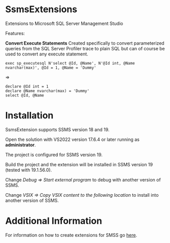 # SsmsExtensions

Extensions to Microsoft SQL Server Management Studio

Features:

__Convert Execute Statements__ 
Created specifically to convert parameterized queries from the SQL Server Profiler trace to plain SQL but can of course be used to convert any execute statement.

```
exec sp_executesql N'select @Id, @Name', N'@Id int, @Name nvarchar(max)', @Id = 1, @Name = 'Dummy'
```

=>

```
declare @Id int = 1
declare @Name nvarchar(max) = 'Dummy'
select @Id, @Name
```

# Installation

SsmsExtension supports SSMS version 18 and 19.

Open the solution with VS2022 version 17.6.4 or later running as __administrator__.

The project is configured for SSMS version 19.

Build the project and the extension will be installed in SSMS version 19 (tested with 19.1.56.0).

Change _Debug => Start external program_ to debug with another version of SSMS.

Change _VSIX => Copy VSIX content to the following location_ to install into another version of SSMS.

# Additional Information

For information on how to create extensions for SMSS go [here](https://www.codeproject.com/Articles/1377559/How-to-Create-SQL-Server-Management-Studio-18-SSMS).